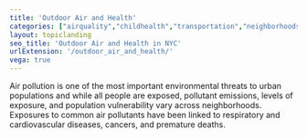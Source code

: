 ```yaml
---
title: 'Outdoor Air and Health'
categories: ["airquality","childhealth","transportation","neighborhoods"]
layout: topiclanding
seo_title: 'Outdoor Air and Health in NYC'
urlExtension: '/outdoor_air_and_health/'
vega: true
---
```

Air pollution is one of the most important environmental threats to urban populations and while all people are exposed, pollutant emissions, levels of exposure, and population vulnerability vary across neighborhoods. Exposures to common air pollutants have been linked to respiratory and cardiovascular diseases, cancers, and premature deaths.